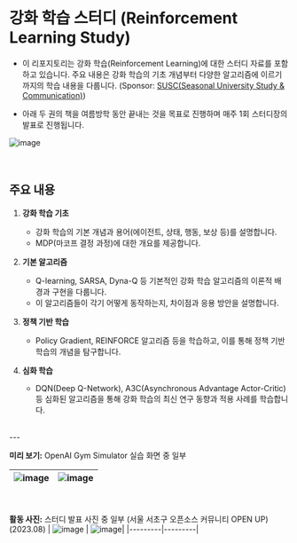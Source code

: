 # 강화 학습 스터디 (Reinforcement Learning Study)
- 이 리포지토리는 강화 학습(Reinforcement Learning)에 대한 스터디 자료를 포함하고 있습니다. 주요 내용은 강화 학습의 기초 개념부터 다양한 알고리즘에 이르기까지의 학습 내용을 다룹니다. 
(Sponsor: [SUSC(Seasonal University Study & Communication)](https://www.susc.kr/))

- 아래 두 권의 책을 여름방학 동안 끝내는 것을 목표로 진행하며 매주 1회 스터디장의 발표로 진행됩니다. 
  
![image](https://github.com/user-attachments/assets/2ddd0374-3b8f-4596-a3a6-ad13c9f10390)

<br/>

## 주요 내용

1. **강화 학습 기초**  
   - 강화 학습의 기본 개념과 용어(에이전트, 상태, 행동, 보상 등)를 설명합니다.
   - MDP(마코프 결정 과정)에 대한 개요를 제공합니다.

2. **기본 알고리즘**  
   - Q-learning, SARSA, Dyna-Q 등 기본적인 강화 학습 알고리즘의 이론적 배경과 구현을 다룹니다.
   - 이 알고리즘들이 각기 어떻게 동작하는지, 차이점과 응용 방안을 설명합니다.

3. **정책 기반 학습**  
   - Policy Gradient, REINFORCE 알고리즘 등을 학습하고, 이를 통해 정책 기반 학습의 개념을 탐구합니다.

4. **심화 학습**  
   - DQN(Deep Q-Network), A3C(Asynchronous Advantage Actor-Critic) 등 심화된 알고리즘을 통해 강화 학습의 최신 연구 동향과 적용 사례를 학습합니다.
<br/>
---


**미리 보기:** OpenAI Gym Simulator 실습 화면 중 일부
  
| ![image](https://github.com/user-attachments/assets/29d19839-8974-468f-bc77-508c47999978) | ![image](https://github.com/user-attachments/assets/28bad632-0997-43e5-ab0c-f75b5c6fb5fb)|
|---------|---------|


<br/><br/>
**활동 사진:** 스터디 발표 사진 중 일부 (서울 서초구 오픈소스 커뮤니티 OPEN UP) (2023.08)
| ![image](https://github.com/user-attachments/assets/046159ac-740f-4811-beb5-b5fbd72f2eb0) | ![image](https://github.com/user-attachments/assets/0ed6642f-756f-4823-80a7-2b54a37c2653)|
|---------|---------|


